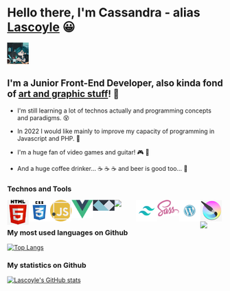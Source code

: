 # Hello there, I'm Cassandra - alias [Lascoyle][website] :grinning:

<img src="https://github.com/Lascoyle/Lascoyle/raw/main/img/cover.jpg" width="50" />

[logo]: https://github.com/Lascoyle/Lascoyle/raw/main/img/cover.jpg

## I'm a Junior Front-End Developer, also kinda fond of [art and graphic stuff][deviantart]! :art:

* I'm still learning a lot of technos actually and programming concepts and paradigms. :dizzy_face:
* In 2022 I would like mainly to improve my capacity of programming in Javascript and PHP. :muscle:
* I'm a huge fan of video games and guitar! :video_game: :guitar:

* And a huge coffee drinker... :coffee: :coffee: :coffee: and beer is good too... :beer:

### Technos and Tools

<div>
<img align="left" src="https://github.com/Lascoyle/Lascoyle/raw/main/img/kisspng-logo-html5-brand-clip-art-杉-山-良-雄-5b62be01b565d5.334247781533197825743.jpg" width="50" />
<img align="left" src="https://github.com/Lascoyle/Lascoyle/raw/main/img/css3-logo-png-transparent.png" width="50" />
<img align="left" src="https://github.com/Lascoyle/Lascoyle/raw/main/img/javascript.png" width="50" />
<img align="left" src="https://github.com/Lascoyle/Lascoyle/raw/main/img/vuejs.png" width="50" />
<img align="left" src="https://github.com/Lascoyle/Lascoyle/raw/main/img/alpinejs.png" width="50" />
<img align="left" src="https://github.com/Lascoyle/Lascoyle/raw/main/img/laravel-logo.png.jpg" width="50" />
<img align="left" src="https://github.com/Lascoyle/Lascoyle/raw/main/img/tailwind.png" width="50" />
<img align="left" src="https://github.com/Lascoyle/Lascoyle/raw/main/img/sass-logo.png" width="50" />
<img align="left" src="https://github.com/Lascoyle/Lascoyle/raw/main/img/wordpress_PNG74.png" width="50" />
<img align="left" src="https://github.com/Lascoyle/Lascoyle/raw/main/img/402-4027556_krita-logo-png-transparent-png.png" width="50" />
<img align="left" src="https://github.com/Lascoyle/Lascoyle/raw/main/img/
Figma-logo.png" width="50" />
</div>

### My most used languages on Github

[![Top Langs](https://github-readme-stats.vercel.app/api/top-langs/?username=Lascoyle&layout=compact&theme=gotham)](https://github.com/anuraghazra/github-readme-stats)

### My statistics on Github

[deviantart]: https://www.deviantart.com/lascoyle-the-second
[website]: https://lascoyle-dev.netlify.app/

[![Lascoyle's GitHub stats](https://github-readme-stats.vercel.app/api?username=Lascoyle&theme=gotham)](https://github.com/Lascoyle/github-readme-stats)

<!---
Lascoyle/Lascoyle is a ✨ special ✨ repository because its `README.md` (this file) appears on your GitHub profile.
You can click the Preview link to take a look at your changes.
--->
